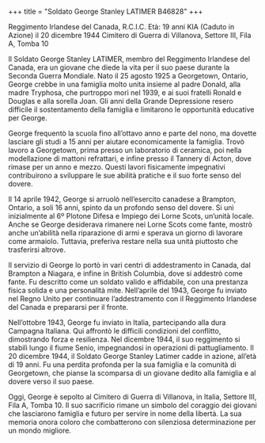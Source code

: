 +++
title = "Soldato George Stanley LATIMER B46828"
+++

Reggimento Irlandese del Canada, R.C.I.C.
Età: 19 anni
KIA (Caduto in Azione) il 20 dicembre 1944
Cimitero di Guerra di Villanova, Settore III, Fila A, Tomba 10

Il Soldato George Stanley LATIMER, membro del Reggimento Irlandese del Canada, era un giovane che diede la vita per il suo paese durante la Seconda Guerra Mondiale. 
Nato il 25 agosto 1925 a Georgetown, Ontario, George crebbe in una famiglia molto unita insieme al padre Donald, alla madre Tryphosa, che purtroppo morì nel 1939, e ai suoi fratelli Ronald e Douglas e alla sorella Joan. Gli anni della Grande Depressione resero difficile il sostentamento della famiglia e limitarono le opportunità educative per George.

George frequentò la scuola fino all’ottavo anno e parte del nono, ma dovette lasciare gli studi a 15 anni per aiutare economicamente la famiglia. Trovò lavoro a Georgetown, prima presso un laboratorio di ceramica, poi nella modellazione di mattoni refrattari, e infine presso il Tannery di Acton, dove rimase per un anno e mezzo. Questi lavori fisicamente impegnativi contribuirono a sviluppare le sue abilità pratiche e il suo forte senso del dovere.

Il 14 aprile 1942, George si arruolò nell’esercito canadese a Brampton, Ontario, a soli 16 anni, spinto da un profondo senso del dovere. Si unì inizialmente al 6º Plotone Difesa e Impiego dei Lorne Scots, un’unità locale. Anche se George desiderava rimanere nei Lorne Scots come fante, mostrò anche un’abilità nella riparazione di armi e sperava un giorno di lavorare come armaiolo. Tuttavia, preferiva restare nella sua unità piuttosto che trasferirsi altrove.

Il servizio di George lo portò in vari centri di addestramento in Canada, dal Brampton a Niagara, e infine in British Columbia, dove si addestrò come fante. Fu descritto come un soldato valido e affidabile, con una prestanza fisica solida e una personalità mite. Nell’aprile del 1943, George fu inviato nel Regno Unito per continuare l’addestramento con il Reggimento Irlandese del Canada e prepararsi per il fronte.

Nell’ottobre 1943, George fu inviato in Italia, partecipando alla dura Campagna Italiana. Qui affrontò le difficili condizioni del conflitto, dimostrando forza e resilienza. Nel dicembre 1944, il suo reggimento si stabilì lungo il fiume Senio, impegnandosi in operazioni di pattugliamento. Il 20 dicembre 1944, il Soldato George Stanley Latimer cadde in azione, all’età di 19 anni. 
Fu una perdita profonda per la sua famiglia e la comunità di Georgetown, che pianse la scomparsa di un giovane dedito alla famiglia e al dovere verso il suo paese.

Oggi, George è sepolto al Cimitero di Guerra di Villanova, in Italia, Settore III, Fila A, Tomba 10. 
Il suo sacrificio rimane un simbolo del coraggio dei giovani che lasciarono famiglia e futuro per servire in nome della libertà. La sua memoria onora coloro che combatterono con silenziosa determinazione per un mondo migliore.
